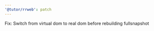 ```yaml
---
'@tutor/rrweb': patch
---
```


Fix: Switch from virtual dom to real dom before rebuilding fullsnapshot
